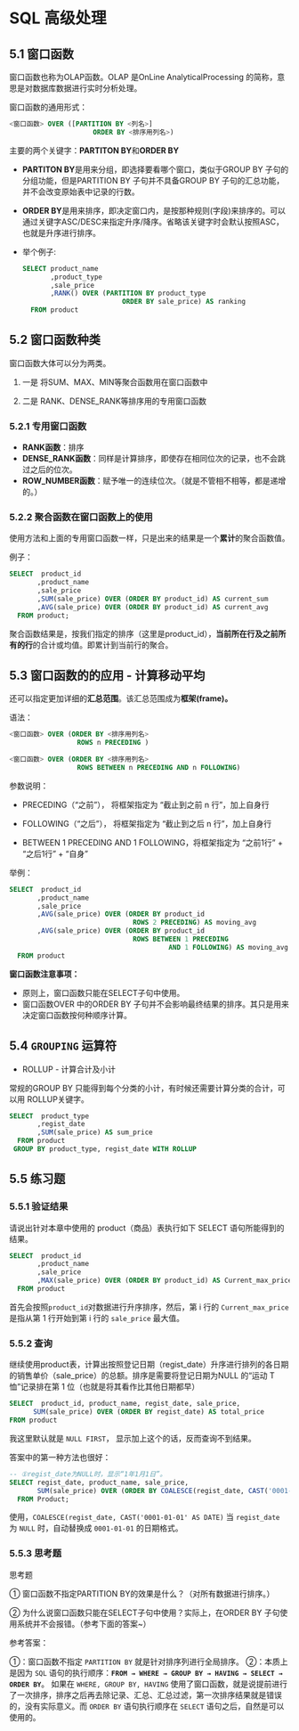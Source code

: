 # SQL 高级处理

## 5.1 窗口函数

窗口函数也称为OLAP函数。OLAP 是OnLine AnalyticalProcessing 的简称，意思是对数据库数据进行实时分析处理。

窗口函数的通用形式：

```sql
<窗口函数> OVER ([PARTITION BY <列名>]
                     ORDER BY <排序用列名>)  
```

主要的两个关键字：**PARTITON BY**和**ORDER BY**

- **PARTITON BY**是用来分组，即选择要看哪个窗口，类似于GROUP BY 子句的分组功能，但是PARTITION BY 子句并不具备GROUP BY 子句的汇总功能，并不会改变原始表中记录的行数。

- **ORDER BY**是用来排序，即决定窗口内，是按那种规则(字段)来排序的。可以通过关键字ASC/DESC来指定升序/降序。省略该关键字时会默认按照ASC，也就是升序进行排序。

- 举个例子:

  ```sql
  SELECT product_name
         ,product_type
         ,sale_price
         ,RANK() OVER (PARTITION BY product_type
                           ORDER BY sale_price) AS ranking
    FROM product  
  ```

## 5.2 窗口函数种类

窗口函数大体可以分为两类。

1. 一是 将SUM、MAX、MIN等聚合函数用在窗口函数中

2. 二是 RANK、DENSE_RANK等排序用的专用窗口函数

### 5.2.1 专用窗口函数

- **RANK函数**：排序
- **DENSE_RANK函数**：同样是计算排序，即使存在相同位次的记录，也不会跳过之后的位次。
- **ROW_NUMBER函数**：赋予唯一的连续位次。（就是不管相不相等，都是递增的。）

### 5.2.2 聚合函数在窗口函数上的使用

使用方法和上面的专用窗口函数一样，只是出来的结果是一个**累计**的聚合函数值。

例子：

```sql
SELECT  product_id
       ,product_name
       ,sale_price
       ,SUM(sale_price) OVER (ORDER BY product_id) AS current_sum
       ,AVG(sale_price) OVER (ORDER BY product_id) AS current_avg  
  FROM product;  
```

聚合函数结果是，按我们指定的排序（这里是product_id），**当前所在行及之前所有的行**的合计或均值。即累计到当前行的聚合。

## 5.3 窗口函数的的应用 - 计算移动平均

还可以指定更加详细的**汇总范围**。该汇总范围成为**框架(frame)。**

语法：

```sql
<窗口函数> OVER (ORDER BY <排序用列名>
                 ROWS n PRECEDING )  
                 
<窗口函数> OVER (ORDER BY <排序用列名>
                 ROWS BETWEEN n PRECEDING AND n FOLLOWING)
```

参数说明：

- PRECEDING（“之前”）， 将框架指定为 “截止到之前 n 行”，加上自身行

- FOLLOWING（“之后”）， 将框架指定为 “截止到之后 n 行”，加上自身行

- BETWEEN 1 PRECEDING AND 1 FOLLOWING，将框架指定为 “之前1行” + “之后1行” + “自身”

举例：

```sql
SELECT  product_id
       ,product_name
       ,sale_price
       ,AVG(sale_price) OVER (ORDER BY product_id
                               ROWS 2 PRECEDING) AS moving_avg
       ,AVG(sale_price) OVER (ORDER BY product_id
                               ROWS BETWEEN 1 PRECEDING 
                                        AND 1 FOLLOWING) AS moving_avg  
  FROM product  
```

**窗口函数注意事项：**

- 原则上，窗口函数只能在SELECT子句中使用。
- 窗口函数OVER 中的ORDER BY 子句并不会影响最终结果的排序。其只是用来决定窗口函数按何种顺序计算。

## 5.4 `GROUPING` 运算符

- ROLLUP - 计算合计及小计

常规的GROUP BY 只能得到每个分类的小计，有时候还需要计算分类的合计，可以用 ROLLUP关键字。

```sql
SELECT  product_type
       ,regist_date
       ,SUM(sale_price) AS sum_price
  FROM product
 GROUP BY product_type, regist_date WITH ROLLUP  
```

## 5.5 练习题

### 5.5.1 验证结果

请说出针对本章中使用的 product（商品）表执行如下 SELECT 语句所能得到的结果。

```sql
SELECT  product_id
       ,product_name
       ,sale_price
       ,MAX(sale_price) OVER (ORDER BY product_id) AS Current_max_price
  FROM product
```

首先会按照`product_id`对数据进行升序排序，然后，第 i 行的 `Current_max_price` 是指从第 1 行开始到第 i 行的 `sale_price` 最大值。

### 5.5.2 查询

继续使用product表，计算出按照登记日期（regist_date）升序进行排列的各日期的销售单价（sale_price）的总额。排序是需要将登记日期为NULL 的“运动 T 恤”记录排在第 1 位（也就是将其看作比其他日期都早）

```sql
SELECT  product_id, product_name, regist_date, sale_price, 
      SUM(sale_price) OVER (ORDER BY regist_date) AS total_price
FROM product  
```

我这里默认就是 `NULL FIRST`， 显示加上这个的话，反而查询不到结果。

答案中的第一种方法也很好：

```sql
-- ①regist_date为NULL时，显示“1年1月1日”。
SELECT regist_date, product_name, sale_price,
       SUM(sale_price) OVER (ORDER BY COALESCE(regist_date, CAST('0001-01-01' AS DATE))) AS current_sum_price
  FROM Product;
```

使用，`COALESCE(regist_date, CAST('0001-01-01' AS DATE)` 当 `regist_date` 为 `NULL` 时，自动替换成 `0001-01-01` 的日期格式。

### 5.5.3 思考题

思考题

① 窗口函数不指定PARTITION BY的效果是什么？（对所有数据进行排序。）

② 为什么说窗口函数只能在SELECT子句中使用？实际上，在ORDER BY 子句使用系统并不会报错。（参考下面的答案\~）

参考答案：

①：窗口函数不指定 `PARTITION BY` 就是针对排序列进行全局排序。
②：本质上是因为 `SQL` 语句的执行顺序：**`FROM → WHERE → GROUP BY → HAVING → SELECT → ORDER BY`**。
如果在 `WHERE, GROUP BY, HAVING` 使用了窗口函数，就是说提前进行了一次排序，排序之后再去除记录、汇总、汇总过滤，第一次排序结果就是错误的，没有实际意义。而 `ORDER BY` 语句执行顺序在 `SELECT` 语句之后，自然是可以使用的。